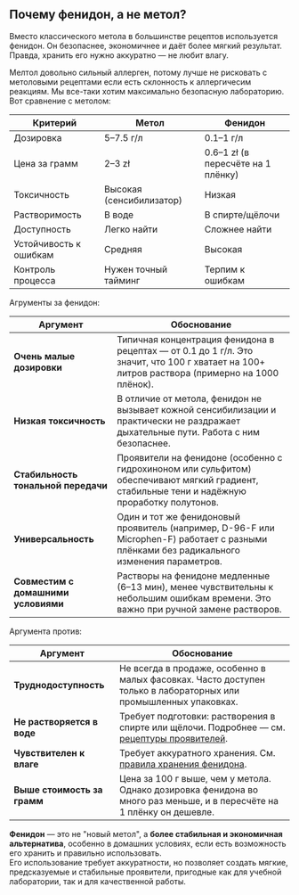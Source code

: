 ## Почему фенидон, а не метол?

Вместо классического метола в большинстве рецептов используется фенидон. Он безопаснее, экономичнее и даёт более мягкий результат.
Правда, хранить его нужно аккуратно — не любит влагу.

Мелтол довольно сильный аллерген, потому лучше не рисковать с метоловыми рецептами если есть склонность к аллергичесим реакциям.
Мы все-таки хотим максимально безопасную лабораторию. Вот сравнение с метолом:


| Критерий               | Метол                    | Фенидон                            |
|------------------------|--------------------------|------------------------------------|
| Дозировка              | 5–7.5 г/л                | 0.1–1 г/л                          |
| Цена за грамм          | 2–3 zł                   | 0.6–1 zł (в пересчёте на 1 плёнку) |
| Токсичность            | Высокая (сенсибилизатор) | Низкая                             |
| Растворимость          | В воде                   | В спирте/щёлочи                    |
| Доступность            | Легко найти              | Сложнее найти                      |
| Устойчивость к ошибкам | Средняя                  | Высокая                            |
| Контроль процесса      | Нужен точный тайминг     | Терпим к ошибкам                   |


Агрументы за фенидон:

| Аргумент                            | Обоснование                                                                                                                                   |
|-------------------------------------|-----------------------------------------------------------------------------------------------------------------------------------------------|
| **Очень малые дозировки**           | Типичная концентрация фенидона в рецептах — от 0.1 до 1 г/л. Это значит, что 100 г хватает на 100+ литров раствора (примерно на 1000 плёнок). |
| **Низкая токсичность**              | В отличие от метола, фенидон не вызывает кожной сенсибилизации и практически не раздражает дыхательные пути. Работа с ним безопаснее.         |
| **Стабильность тональной передачи** | Проявители на фенидоне (особенно с гидрохиноном или сульфитом) обеспечивают мягкий градиент, стабильные тени и надёжную проработку полутонов. |
| **Универсальность**                 | Один и тот же фенидоновый проявитель (например, D-96-F или Microphen-F) работает с разными плёнками без радикального изменения параметров.    |
| **Совместим с домашними условиями** | Растворы на фенидоне медленные (6–13 мин), менее чувствительны к небольшим ошибкам времени. Это важно при ручной замене растворов.            |

Аргумента против:

| Аргумент                    | Обоснование                                                                                                            |
|-----------------------------|------------------------------------------------------------------------------------------------------------------------|
| **Труднодоступность**       | Не всегда в продаже, особенно в малых фасовках. Часто доступен только в лабораторных или промышленных упаковках.       |
| **Не растворяется в воде**  | Требует подготовки: растворения в спирте или щёлочи. Подробнее — см. [рецептуры проявителей](#раздел-2-рецептуры).     |
| **Чувствителен к влаге**    | Требует аккуратного хранения. См. [правила хранения фенидона](#хранение-фенидона).                                     |
| **Выше стоимость за грамм** | Цена за 100 г выше, чем у метола. Однако дозировка фенидона во много раз меньше, и в пересчёте на 1 плёнку он дешевле. |

**Фенидон** — это не "новый метол", а **более стабильная и экономичная альтернатива**, особенно в домашних условиях, если есть возможность его хранить и правильно использовать.  
Его использование требует аккуратности, но позволяет создать мягкие, предсказуемые и стабильные проявители, пригодные как для учебной лаборатории, так и для качественной работы.
